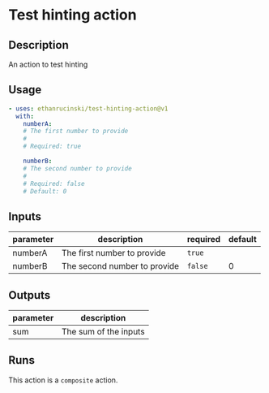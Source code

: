 # Test hinting action

<!-- action-docs-description -->
## Description

An action to test hinting
<!-- action-docs-description -->

<!-- action-docs-usage project="ethanrucinski/test-hinting-action" version="v1" -->
## Usage

```yaml
- uses: ethanrucinski/test-hinting-action@v1
  with:
    numberA:
    # The first number to provide
    #
    # Required: true

    numberB:
    # The second number to provide
    #
    # Required: false
    # Default: 0
```
<!-- action-docs-usage project="ethanrucinski/test-hinting-action" version="v1" -->

<!-- action-docs-inputs -->
## Inputs

| parameter | description | required | default |
| --- | --- | --- | --- |
| numberA | The first number to provide | `true` |  |
| numberB | The second number to provide | `false` | 0 |
<!-- action-docs-inputs -->

<!-- action-docs-outputs -->
## Outputs

| parameter | description |
| --- | --- |
| sum | The sum of the inputs |
<!-- action-docs-outputs -->

<!-- action-docs-runs -->
## Runs

This action is a `composite` action.
<!-- action-docs-runs -->
